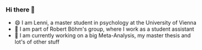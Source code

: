 ### Hi there 👋
- 😄 I am Lenni, a master student in psychology at the University of Vienna                    
- 🌱 I am part of Robert Böhm's group, where I work as a student assistant                     
- 🔭 I am currently working on a big Meta-Analysis, my master thesis and lot's of other stuff  



<!--
**leonhardreitr/leonhardreitr** is a ✨ _special_ ✨ repository because its `README.md` (this file) appears on your GitHub profile.

Here are some ideas to get you started:

- 🔭 I’m currently working on ...
- 🌱 I’m currently learning ...
- 👯 I’m looking to collaborate on ...
- 🤔 I’m looking for help with ...
- 💬 Ask me about ...
- 📫 How to reach me: ...
- 😄 Pronouns: ...
- ⚡ Fun fact: ...
-->
